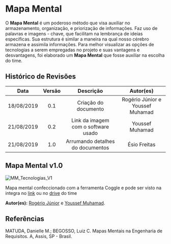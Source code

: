 # Mapa Mental

O **Mapa Mental** é um poderoso método que visa auxiliar no armazenamento, organização, e priorização de informações. Faz uso de palavras e imagens - chave, que facilitam na lembrança de ideias específicas. Sua estrutura é similar a maneira na qual nosso cérebro armazena e assimila informações. Para melhor visualizar as opções de tecnologias a serem empregadas no projeto e suas vantagens e desvantagens, foi elaborado um **Mapa Mental** que fosse auxiliar na escolha do time.

## Histórico de Revisões

|   Data   |  Versão  |        Descrição       |          Autor(es)          |
|:--------:|:--------:|:----------------------:|:---------------------------:|
|18/08/2019|   0.1    |  Criação do documento |  Rogério Júnior e Youssef Muhamad |
|21/08/2019|   0.2    | Link da imagem com o software usado  |  Youssef Muhamad |
|21/08/2019|   1.0    |  Arrumando detalhes do documentos |  Ésio Freitas |

## Mapa Mental v1.0
![MM_Tecnologias_V1](../../../assets/MM_Tecnologias_V1.png":no-zoom")

Mapa mental confeccionado com a ferramenta Coggle e pode ser visto na integra no [link](https://coggle.it/diagram/XVmBLRWw0DJ-JnGy/t/tecnologias) ou no [drive](https://drive.google.com/open?id=1dyNosB2fu78sD60NqvaN29aFuhgtPUJ6) do time
  
**Autor(es):** [Rogério Júnior](https://github.com/rogerioo) e [Youssef Muhamad](https://github.com/youssef-md).

## Referências
MATUDA, Danielle M.; BEGOSSO, Luiz C. Mapas Mentais na Engenharia de Requisitos. A, Assis, SP - Brasil.
